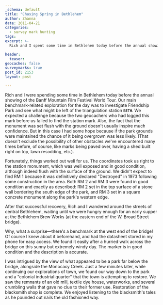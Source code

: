 ```yaml
---
_schema: default
title: "Chasing Spring in Bethlehem"
author: Zhanna
date: 2011-04-21
categories:
  - survey mark hunting
tags:
excerpt: >- 
  Rich and I spent some time in Bethlehem today before the annual showing of the Banff Mountain Film Festival World Tour, and of course, we found some survey marks along the way.

header:
  teaser:
geocaches: false
surveymarks: true
post_id: 2153
layout: post

---
```


Rich and I were spending some time in Bethlehem today before the annual showing of the Banff Mountain Film Festival World Tour. Our main benchmark-related exploration for the day was to investigate Friendship Park and see what might be left of the triangulation station **`BETH`**. We expected a challenge because the two geocachers who had logged this mark before us failed to find the station mark. Also, the fact that the monument was set flush with the ground doesn't usually inspire much confidence. But in this case I had some hope because if the park grounds were maintained the chance of it being overgrown was less likely. (That doesn't exclude the possibility of other obstacles we've encountered many times before, of course, like marks being paved over, having a shed built right on top, lawn resodding, etc.).

Fortunately, things worked out well for us. The coordinates took us right to the station monument, which was well exposed and in good condition, although indeed flush with the surface of the ground. We didn't expect to find RM 1 because it was definitively declared "Destroyed" in 1973 following some construction in the area. Both RM 2 and RM 3 were found in good condition and exactly as described: RM 2 set in the top surface of a stone wall bordering the south edge of the park, and RM 3 set in a square concrete monument along the park's western edge.

After that successful recovery, Rich and I wandered around the streets of central Bethlehem, waiting until we were hungry enough for an early supper at the Bethlehem Brew Works (at the eastern end of the W. Broad Street bridge). 

Why, what a surprise—there's a benchmark at the west end of the bridge! Of course I knew about it beforehand, and had the datasheet stored in my phone for easy access. We found it easily after a hurried walk across the bridge on this sunny but extremely windy day. The marker is in good condition and the description is accurate.

I was intrigued by the view of what appeared to be a park far below the bridge, alongside the Monocacy Creek. Just a few minutes later, while continuing our explorations of town, we found our way down to the park and a "colonial industrial quarter" that the town is attempting to restore. We saw the remnants of an old mill, textile dye house, waterworks, and several crumbling walls that gave no clue to their former use. Restoration of the blacksmith shop is complete. We enjoyed listening to the blacksmith's tales as he pounded out nails the old fashioned way.